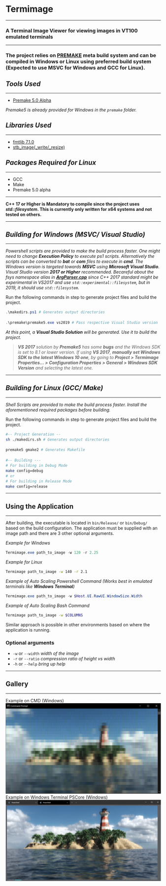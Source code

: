 <!-- Written by Mohammad Ishrak Abedin-->
# Termimage
---
### A Terminal Image Viewer for viewing images in VT100 emulated terminals
---
### The project relies on **[PREMAKE](https://premake.github.io/)** meta build system and can be compiled in Windows or Linux using preferred build system (Expected to use MSVC for Windows and GCC for Linux).

## *Tools Used*
---
- [Premake 5.0 Alpha](https://premake.github.io/)

*Premake5 is already provided for Windows in the `premake` folder.*

## *Libraries Used*
---
+ [fmtlib 7.1.0](https://github.com/fmtlib/fmt)
+ [stb_image(_write/_resize)](https://github.com/nothings/stb)

## *Packages Required for Linux*
---
+ GCC
+ Make
+ Premake 5.0 alpha

---
**C++ 17 or Higher is Mandatory to compile since the project uses *std::filesystem*. This is currently only written for x64 systems and not tested on others.**

---
## *Building for Windows (MSVC/ Visual Studio)*
---
*Powershell scripts are provided to make the build process faster. One might need to change **Execution Policy** to execute ps1 scripts. Alternatively the scripts can be converted to **bat** or **com** files to execute in **cmd**. The Windows version is targeted towards **MSVC** using **Microsoft Visual Studio**. Visual Studio version **2017 or Higher** recommended. Becareful about the fsys namespace alias in **[ArgParser.cpp](src/ArgParser.cpp)** since C++ 2017 standard might be experimental in VS2017 and use ```std::experimental::filesystem```, but in 2019, it should use ```std::filesystem```.*

Run the following commands in step to generate project files and build the project.
```powershell
.\makedirs.ps1 # Generates output directories

.\premake\premake5.exe vs2019 # Pass respective Visual Studio version
```
*At this point, a **Visual Studio Solution** will be generated. Use it to build the project.*

> ***VS 2017** solution by **Premake5** has some **bugs** and the Windows SDK is set to 8.1 or lower version. If using **VS 2017**, **manually set Windows SDK to the latest Windows 10 one**, by going to **Project > Termimage Properties... > Configuration Properties > General > Windows SDK Version** and selecting the latest one.*

---
## *Building for Linux (GCC/ Make)*
---
*Shell Scripts are provided to make the build process faster. Install the aforementioned required packages before building.*

Run the following commands in step to generate project files and build the project.
```bash
#-- Project Generation --
sh ./makedirs.sh # Generates output directories

premake5 gmake2 # Generates Makefile

#-- Building ---
# For building in Debug Mode
make config=debug
# or
# For building in Release Mode
make config=release
```
---
## Using the Application
---
After building, the executable is located in `bin/Release/` or `bin/Debug/` based on the build configuration. The application must be supplied with an image path and there are 3 other optional arguments.

*Example for Windows*
```powershell
Termimage.exe path_to_image -w 120 -r 2.25
```

*Example for Linux*
```bash
Termimage path_to_image -w 140 -r 2.1
```

*Example of Auto Scaling Powershell Command (Works best in emulated terminals like **Windows Terminal**)*
```powershell
Termimage.exe path_to_image -w $Host.UI.RawUI.WindowSize.Width
```

*Example of Auto Scaling Bash Command*
```bash
Termimage path_to_image -w $COLUMNS
```
Similar approach is possible in other environments based on where the application is running.

### Optional arguments
+ `-w` or `--width` *width of the image*
+ `-r` or `--ratio` *compression ratio of height vs width*
+ `-h` or `--help` *bring up help*
---
## Gallery
-------
Example on CMD (Windows)
![Example Image Command Prompt](./examples/exampleImage.png)
Example on Windows Terminal PSCore (Windows)
![Example Image Windows Terminal](./examples/exampleImage2.png)